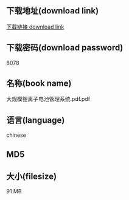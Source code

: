 ## 下载地址(download link)
[下载链接 download link](https://tutu365.netlify.app/?s=%E5%A4%A7%E8%A7%84%E6%A8%A1%E9%94%82%E7%A6%BB%E5%AD%90%E7%94%B5%E6%B1%A0%E7%AE%A1%E7%90%86%E7%B3%BB%E7%BB%9F.pdf)

## 下载密码(download password)
8078

## 名称(book name)
大规模锂离子电池管理系统.pdf.pdf

## 语言(language)
chinese

## MD5


## 大小(filesize)
91 MB
